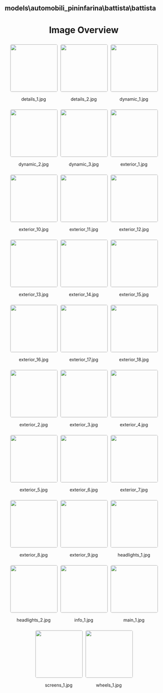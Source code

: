 ## models\automobili_pininfarina\battista\battista
<style>
    .image-gallery {
        display: flex;
        flex-wrap: wrap;
        gap: 10px;
        justify-content: center;
        padding: 10px;
    }
    .image-gallery img {
        width: 150px;
        height: auto;
        border: 1px solid #ddd;
        border-radius: 5px;
    }
    .image-gallery div {
        flex: 1 1 calc(33.333% - 20px); /* Three images per row on large screens */
        max-width: 150px;
        text-align: center;
    }
    @media (max-width: 768px) {
        .image-gallery div {
            flex: 1 1 calc(50% - 20px); /* Two images per row on medium screens */
        }
    }
    @media (max-width: 480px) {
        .image-gallery div {
            flex: 1 1 100%; /* One image per row on small screens */
        }
    }
</style>
<h1 style ="text-align: center;"> Image Overview </h1> <div class="image-gallery">
<div>
<img src="https://media.evkx.net/multimedia/models/automobili_pininfarina/battista/battista/details_1_st.jpg">
<p>details_1.jpg</p>
</div>
<div>
<img src="https://media.evkx.net/multimedia/models/automobili_pininfarina/battista/battista/details_2_st.jpg">
<p>details_2.jpg</p>
</div>
<div>
<img src="https://media.evkx.net/multimedia/models/automobili_pininfarina/battista/battista/dynamic_1_st.jpg">
<p>dynamic_1.jpg</p>
</div>
<div>
<img src="https://media.evkx.net/multimedia/models/automobili_pininfarina/battista/battista/dynamic_2_st.jpg">
<p>dynamic_2.jpg</p>
</div>
<div>
<img src="https://media.evkx.net/multimedia/models/automobili_pininfarina/battista/battista/dynamic_3_st.jpg">
<p>dynamic_3.jpg</p>
</div>
<div>
<img src="https://media.evkx.net/multimedia/models/automobili_pininfarina/battista/battista/exterior_1_st.jpg">
<p>exterior_1.jpg</p>
</div>
<div>
<img src="https://media.evkx.net/multimedia/models/automobili_pininfarina/battista/battista/exterior_10_st.jpg">
<p>exterior_10.jpg</p>
</div>
<div>
<img src="https://media.evkx.net/multimedia/models/automobili_pininfarina/battista/battista/exterior_11_st.jpg">
<p>exterior_11.jpg</p>
</div>
<div>
<img src="https://media.evkx.net/multimedia/models/automobili_pininfarina/battista/battista/exterior_12_st.jpg">
<p>exterior_12.jpg</p>
</div>
<div>
<img src="https://media.evkx.net/multimedia/models/automobili_pininfarina/battista/battista/exterior_13_st.jpg">
<p>exterior_13.jpg</p>
</div>
<div>
<img src="https://media.evkx.net/multimedia/models/automobili_pininfarina/battista/battista/exterior_14_st.jpg">
<p>exterior_14.jpg</p>
</div>
<div>
<img src="https://media.evkx.net/multimedia/models/automobili_pininfarina/battista/battista/exterior_15_st.jpg">
<p>exterior_15.jpg</p>
</div>
<div>
<img src="https://media.evkx.net/multimedia/models/automobili_pininfarina/battista/battista/exterior_16_st.jpg">
<p>exterior_16.jpg</p>
</div>
<div>
<img src="https://media.evkx.net/multimedia/models/automobili_pininfarina/battista/battista/exterior_17_st.jpg">
<p>exterior_17.jpg</p>
</div>
<div>
<img src="https://media.evkx.net/multimedia/models/automobili_pininfarina/battista/battista/exterior_18_st.jpg">
<p>exterior_18.jpg</p>
</div>
<div>
<img src="https://media.evkx.net/multimedia/models/automobili_pininfarina/battista/battista/exterior_2_st.jpg">
<p>exterior_2.jpg</p>
</div>
<div>
<img src="https://media.evkx.net/multimedia/models/automobili_pininfarina/battista/battista/exterior_3_st.jpg">
<p>exterior_3.jpg</p>
</div>
<div>
<img src="https://media.evkx.net/multimedia/models/automobili_pininfarina/battista/battista/exterior_4_st.jpg">
<p>exterior_4.jpg</p>
</div>
<div>
<img src="https://media.evkx.net/multimedia/models/automobili_pininfarina/battista/battista/exterior_5_st.jpg">
<p>exterior_5.jpg</p>
</div>
<div>
<img src="https://media.evkx.net/multimedia/models/automobili_pininfarina/battista/battista/exterior_6_st.jpg">
<p>exterior_6.jpg</p>
</div>
<div>
<img src="https://media.evkx.net/multimedia/models/automobili_pininfarina/battista/battista/exterior_7_st.jpg">
<p>exterior_7.jpg</p>
</div>
<div>
<img src="https://media.evkx.net/multimedia/models/automobili_pininfarina/battista/battista/exterior_8_st.jpg">
<p>exterior_8.jpg</p>
</div>
<div>
<img src="https://media.evkx.net/multimedia/models/automobili_pininfarina/battista/battista/exterior_9_st.jpg">
<p>exterior_9.jpg</p>
</div>
<div>
<img src="https://media.evkx.net/multimedia/models/automobili_pininfarina/battista/battista/headlights_1_st.jpg">
<p>headlights_1.jpg</p>
</div>
<div>
<img src="https://media.evkx.net/multimedia/models/automobili_pininfarina/battista/battista/headlights_2_st.jpg">
<p>headlights_2.jpg</p>
</div>
<div>
<img src="https://media.evkx.net/multimedia/models/automobili_pininfarina/battista/battista/info_1_st.jpg">
<p>info_1.jpg</p>
</div>
<div>
<img src="https://media.evkx.net/multimedia/models/automobili_pininfarina/battista/battista/main_1_st.jpg">
<p>main_1.jpg</p>
</div>
<div>
<img src="https://media.evkx.net/multimedia/models/automobili_pininfarina/battista/battista/screens_1_st.jpg">
<p>screens_1.jpg</p>
</div>
<div>
<img src="https://media.evkx.net/multimedia/models/automobili_pininfarina/battista/battista/wheels_1_st.jpg">
<p>wheels_1.jpg</p>
</div>
</div>
